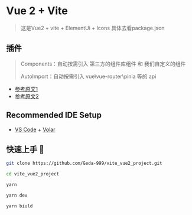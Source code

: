 # Vue 2 + Vite

> 这是Vue2 + vite + ElementUi + Icons 具体去看package.json

## 插件

> Components：自动按需引入 第三方的组件库组件 和 我们自定义的组件
>
> AutoImport：自动按需引入 vue\vue-router\pinia 等的 api

- [参考原文1](https://juejin.cn/post/7058201396113309703)
- [参考原文2](https://juejin.cn/post/7062648728405934087/)

## Recommended IDE Setup

- [VS Code](https://code.visualstudio.com/) + [Volar](https://marketplace.visualstudio.com/items?itemName=Vue.volar)

## 快速上手 🚀

```bash
git clone https://github.com/Geda-999/vite_vue2_project.git

cd vite_vue2_project

yarn 

yarn dev

yarn biuld
```
